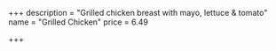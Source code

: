+++
description = "Grilled chicken breast with mayo, lettuce & tomato"
name = "Grilled Chicken"
price = 6.49

+++
